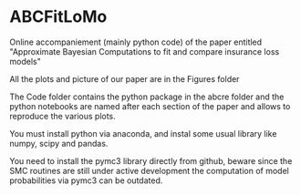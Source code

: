 # ABCFitLoMo
Online accompaniement (mainly python code) of the paper entitled "Approximate Bayesian Computations to fit and compare insurance loss models"

All the plots and picture of our paper are in the Figures folder

The Code folder contains the python package in the abcre folder and the python notebooks are named after each section of the paper and allows to reproduce the various plots. 

You must install python via anaconda, and instal some usual library like numpy, scipy and pandas.

You need to install the pymc3 library directly from github, beware since the SMC routines are still under active development the computation of model probabilities via pymc3 can be outdated.
